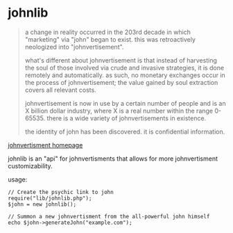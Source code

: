 # johnlib
>a change in reality occurred in the 203rd decade in which "marketing" via "john" began to exist. this was retroactively neologized into "johnvertisement".
>
>what's different about johnvertisement is that instead of harvesting the soul of those involved via crude and invasive strategies, it is done remotely and automatically. as such, no monetary exchanges occur in the process of johnvertisement; the value gained by soul extraction covers all relevant costs.
>
>johnvertisement is now in use by a certain number of people and is an X billion dollar industry, where X is a real number within the range 0-65535. there is a wide variety of johnvertisements in existence.
>
>the identity of john has been discovered. it is confidential information.

[johnvertisment homepage](https://john.citrons.xyz/)

johnlib is an "api" for johnvertisments that allows for more johnvertisment customizability.

usage:
```
// Create the psychic link to john
require("lib/johnlib.php");
$john = new johnlib();

// Summon a new johnvertisment from the all-powerful john himself
echo $john->generateJohn("example.com");
```
